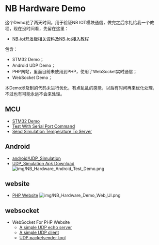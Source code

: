 # NB Hardware Demo

这个Demo花了两天时间，用于验证NB IOT模块通信，做完之后序礼给我一个教程，现在没时间看，先留在这里：
  * [NB-iot开发板相关资料及NB-iot接入教程](https://open.iot.10086.cn/bbs/thread-2375-1-1.html)

包含：
  * STM32 Demo；
  * Android UDP Demo；
  * PHP网站，里面目前未使用到PHP，使用了WebSocket实时通信；
  * WebSocket Demo；

本Demo涉及到的代码未进行优化，有点乱乱的感觉，以后有时间再来优化处理，不过也有可能永远不会来处理。

## MCU

* [STM32 Demo](stm32/StdPeriph)
* [Test With Serial Port Command](stm32/Test_With_Serial_Port_Command.md)
* [Send Simulation Temperature To Server](stm32/Send_Simulation_Temperature_To_Server.md)

## Android

* [android/UDP_Simulation](android/UDP_Simulation)
* [UDP_Simulation Apk Download](android/UDP_Simulation_20170925.apk)
  ![img/NB_Hardware_Android_Test_Demo.png](img/NB_Hardware_Android_Test_Demo.png)

## website

* [PHP Website](http://zorozeng.com/NB_HW_Demo/website/)
  ![img/NB_Hardware_Demo_Web_UI.png](img/NB_Hardware_Demo_Web_UI.png)

## websocket

* WebSocket For PHP Website
  * [A simple UDP echo server](https://www.cs.cmu.edu/afs/cs/academic/class/15213-f99/www/class26/udpserver.c)
  * [A simple UDP client](https://www.cs.cmu.edu/afs/cs/academic/class/15213-f99/www/class26/udpclient.c)
  * [UDP packetsender tool](https://packetsender.com/download)
